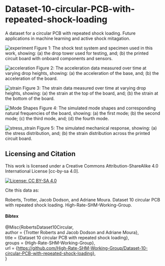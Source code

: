 # Dataset-10-circular-PCB-with-repeated-shock-loading
A dataset for a circular PCB with repeated shock loading. Future applications in machine learning and active shock mitagation.


![experiment](https://github.com/user-attachments/assets/db903573-f7fa-4f88-a12d-03d131b30531)
Figure 1: The shock test system and specimen used in this work, showing: (a) the drop tower used for testing, and; (b) the printed circuit board with onboard components and sensors.


![acceleration](https://github.com/user-attachments/assets/5456c1c7-0da5-4f0e-9d18-a6111c492c97)
Figure 2: The acceleration data measured over time at varying drop heights, showing: (a) the acceleration of the base, and; (b) the acceleration of the board.


![strain](https://github.com/user-attachments/assets/61a60383-022d-4dd9-b633-78f91bb48aa0)
Figure 3: The strain data measured over time at varying drop heights, showing: (a) the strain at the top of the board, and; (b) the strain at the bottom of the board.


![Mode Shapes](https://github.com/user-attachments/assets/6f173b9b-7bd6-4b0e-ad6f-11b5b0fe42d3)
Figure 4: The simulated mode shapes and corresponding natural frequencies of the board, showing: (a) the first mode; (b) the second mode; (c) the third mode, and; (d) the fourth mode.


![stress_strain](https://github.com/user-attachments/assets/317bf91b-93ee-48ed-b8b8-19f13fa83fdc)
Figure 5: The simulated mechanical response, showing: (a) the stress distribution, and; (b) the strain distribution across the printed circuit board.

## Licensing and Citation

This work is licensed under a Creative Commons Attribution-ShareAlike 4.0 International License [cc-by-sa 4.0].

[![License: CC BY-SA 4.0](https://img.shields.io/badge/License-CC_BY--SA_4.0-lightgrey.svg)](https://creativecommons.org/licenses/by-sa/4.0/)


Cite this data as: 

Roberts, Trotter, Jacob Dodson, and Adriane Moura. Dataset 10 circular PCB with repeated shock loading. High-Rate-SHM-Working-Group. 

#### Bibtex

@Misc{RobertsDataset10Circular,  
  author = {Trotter Roberts and Jacob Dodson and Adriane Moura},  
  title  = {Dataset 10 circular PCB with repeated shock loading},  
  groups = {High-Rate-SHM-Working-Group},  
  url    = {https://github.com/High-Rate-SHM-Working-Group/Dataset-10-circular-PCB-with-repeated-shock-loading},  
}  
